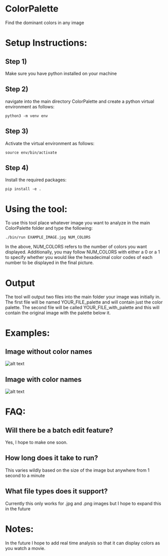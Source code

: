 # ColorPalette
Find the dominant colors in any image

# Setup Instructions:
## Step 1)
Make sure you have python installed on your machine

## Step 2)
navigate into the main directory ColorPalette and create a python virtual environment as follows:
```
python3 -m venv env
```

## Step 3)
Activate the virtual environment as follows:
```
source env/bin/activate
```

## Step 4)
Install the required packages:
```
pip install -e .
```

# Using the tool:
To use this tool place whatever image you want to analyze in the main ColorPalette folder and type the following:
```
./bin/run EXAMPLE_IMAGE.jpg NUM_COLORS
```
In the above, NUM_COLORS refers to the number of colors you want displayed. Additionally, you may follow NUM_COLORS with either a 0 or a 1 to specify whether you would like the hexadecimal color codes of each number to be displayed in the final picture.

# Output
The tool will output two files into the main folder your image was initially in. The first file will be named YOUR_FILE_palette and will contain just the color palette. The second file will be called YOUR_FILE_with_palette and this will contain the original image with the palette below it.

# Examples:
## Image without color names
![alt text](https://github.com/rodartha/ColorPalette/blob/master/Example/fox_with_palette.jpg)

## Image with color names
![alt text](https://github.com/rodartha/ColorPalette/blob/master/Example/Sfox_with_pallete_text.jpg)

# FAQ:
## Will there be a batch edit feature?
Yes, I hope to make one soon.
## How long does it take to run?
This varies wildly based on the size of the image but anywhere from 1 second to a minute
## What file types does it support?
Currently this only works for .jpg and .png images but I hope to expand this in the future

# Notes:
In the future I hope to add real time analysis so that it can display colors as you watch a movie.
